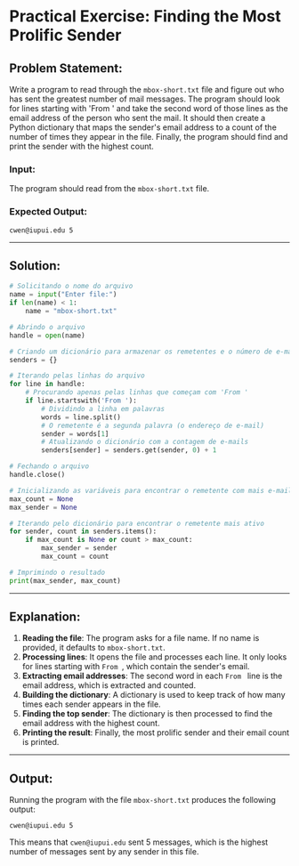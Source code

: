 
# Practical Exercise: Finding the Most Prolific Sender

## Problem Statement:
Write a program to read through the `mbox-short.txt` file and figure out who has sent the greatest number of mail messages. The program should look for lines starting with 'From ' and take the second word of those lines as the email address of the person who sent the mail. It should then create a Python dictionary that maps the sender's email address to a count of the number of times they appear in the file. Finally, the program should find and print the sender with the highest count.

### Input:
The program should read from the `mbox-short.txt` file.

### Expected Output:
```
cwen@iupui.edu 5
```

---

## Solution:

```python
# Solicitando o nome do arquivo
name = input("Enter file:")
if len(name) < 1:
    name = "mbox-short.txt"

# Abrindo o arquivo
handle = open(name)

# Criando um dicionário para armazenar os remetentes e o número de e-mails
senders = {}

# Iterando pelas linhas do arquivo
for line in handle:
    # Procurando apenas pelas linhas que começam com 'From '
    if line.startswith('From '):
        # Dividindo a linha em palavras
        words = line.split()
        # O remetente é a segunda palavra (o endereço de e-mail)
        sender = words[1]
        # Atualizando o dicionário com a contagem de e-mails
        senders[sender] = senders.get(sender, 0) + 1

# Fechando o arquivo
handle.close()

# Inicializando as variáveis para encontrar o remetente com mais e-mails
max_count = None
max_sender = None

# Iterando pelo dicionário para encontrar o remetente mais ativo
for sender, count in senders.items():
    if max_count is None or count > max_count:
        max_sender = sender
        max_count = count

# Imprimindo o resultado
print(max_sender, max_count)
```

---

## Explanation:

1. **Reading the file**: The program asks for a file name. If no name is provided, it defaults to `mbox-short.txt`.
2. **Processing lines**: It opens the file and processes each line. It only looks for lines starting with `From `, which contain the sender's email.
3. **Extracting email addresses**: The second word in each `From ` line is the email address, which is extracted and counted.
4. **Building the dictionary**: A dictionary is used to keep track of how many times each sender appears in the file.
5. **Finding the top sender**: The dictionary is then processed to find the email address with the highest count.
6. **Printing the result**: Finally, the most prolific sender and their email count is printed.

---

## Output:

Running the program with the file `mbox-short.txt` produces the following output:

```
cwen@iupui.edu 5
```

This means that `cwen@iupui.edu` sent 5 messages, which is the highest number of messages sent by any sender in this file.
